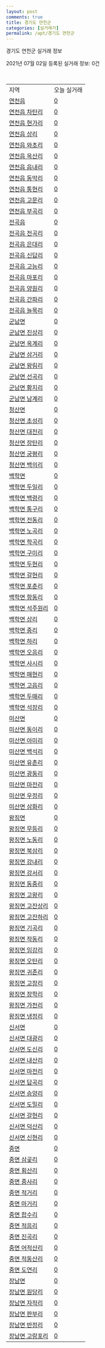 ```yaml
---
layout: post
comments: true
title: 경기도 연천군
categories: [실거래가]
permalink: /apt/경기도 연천군
---
```


경기도 연천군 실거래 정보

2021년 07월 02일 등록된 실거래 정보: 0건

<script type="text/javascript">
  google.charts.load('current', {'packages':['corechart']});
  google.charts.setOnLoadCallback(drawChart);

  function drawChart() {
    var data = google.visualization.arrayToDataTable([['거래일', '매매', '전월세', '전매'], ['20-07', 23, 24, 0], ['20-08', 17, 35, 0], ['20-09', 13, 24, 0], ['20-10', 12, 5, 0], ['20-11', 14, 10, 0], ['20-12', 17, 6, 0], ['21-01', 12, 9, 0], ['21-02', 16, 11, 0], ['21-03', 16, 13, 0], ['21-04', 19, 7, 0], ['21-05', 24, 6, 0], ['21-06', 14, 3, 0]]);

    var options = {
      title: '최근 유형별 거래량 추이',
      legend: { position: 'bottom' }
    };

    var chart = new google.visualization.LineChart(document.getElementById('columnchart_material'));
    chart.draw(data, (options));
  }
</script>

<div id="columnchart_material" style="width: 95%; margin-left: -35px"></div>
<br>
<table class="sortable">
  <tr>
    <td>지역</td>
    <td>오늘 실거래</td>
  </tr>

  
  <tr class="item">
    <td><a href="경기도 연천군 연천읍">연천읍</a></td>
    <td><a href="경기도 연천군 연천읍">0</a></td>
  </tr>
    

  <tr class="item">
    <td><a href="경기도 연천군 연천읍 차탄리">연천읍 차탄리</a></td>
    <td><a href="경기도 연천군 연천읍 차탄리">0</a></td>
  </tr>
    

  <tr class="item">
    <td><a href="경기도 연천군 연천읍 현가리">연천읍 현가리</a></td>
    <td><a href="경기도 연천군 연천읍 현가리">0</a></td>
  </tr>
    

  <tr class="item">
    <td><a href="경기도 연천군 연천읍 상리">연천읍 상리</a></td>
    <td><a href="경기도 연천군 연천읍 상리">0</a></td>
  </tr>
    

  <tr class="item">
    <td><a href="경기도 연천군 연천읍 와초리">연천읍 와초리</a></td>
    <td><a href="경기도 연천군 연천읍 와초리">0</a></td>
  </tr>
    

  <tr class="item">
    <td><a href="경기도 연천군 연천읍 옥산리">연천읍 옥산리</a></td>
    <td><a href="경기도 연천군 연천읍 옥산리">0</a></td>
  </tr>
    

  <tr class="item">
    <td><a href="경기도 연천군 연천읍 읍내리">연천읍 읍내리</a></td>
    <td><a href="경기도 연천군 연천읍 읍내리">0</a></td>
  </tr>
    

  <tr class="item">
    <td><a href="경기도 연천군 연천읍 동막리">연천읍 동막리</a></td>
    <td><a href="경기도 연천군 연천읍 동막리">0</a></td>
  </tr>
    

  <tr class="item">
    <td><a href="경기도 연천군 연천읍 통현리">연천읍 통현리</a></td>
    <td><a href="경기도 연천군 연천읍 통현리">0</a></td>
  </tr>
    

  <tr class="item">
    <td><a href="경기도 연천군 연천읍 고문리">연천읍 고문리</a></td>
    <td><a href="경기도 연천군 연천읍 고문리">0</a></td>
  </tr>
    

  <tr class="item">
    <td><a href="경기도 연천군 연천읍 부곡리">연천읍 부곡리</a></td>
    <td><a href="경기도 연천군 연천읍 부곡리">0</a></td>
  </tr>
    

  <tr class="item">
    <td><a href="경기도 연천군 전곡읍">전곡읍</a></td>
    <td><a href="경기도 연천군 전곡읍">0</a></td>
  </tr>
    

  <tr class="item">
    <td><a href="경기도 연천군 전곡읍 전곡리">전곡읍 전곡리</a></td>
    <td><a href="경기도 연천군 전곡읍 전곡리">0</a></td>
  </tr>
    

  <tr class="item">
    <td><a href="경기도 연천군 전곡읍 은대리">전곡읍 은대리</a></td>
    <td><a href="경기도 연천군 전곡읍 은대리">0</a></td>
  </tr>
    

  <tr class="item">
    <td><a href="경기도 연천군 전곡읍 신답리">전곡읍 신답리</a></td>
    <td><a href="경기도 연천군 전곡읍 신답리">0</a></td>
  </tr>
    

  <tr class="item">
    <td><a href="경기도 연천군 전곡읍 고능리">전곡읍 고능리</a></td>
    <td><a href="경기도 연천군 전곡읍 고능리">0</a></td>
  </tr>
    

  <tr class="item">
    <td><a href="경기도 연천군 전곡읍 마포리">전곡읍 마포리</a></td>
    <td><a href="경기도 연천군 전곡읍 마포리">0</a></td>
  </tr>
    

  <tr class="item">
    <td><a href="경기도 연천군 전곡읍 양원리">전곡읍 양원리</a></td>
    <td><a href="경기도 연천군 전곡읍 양원리">0</a></td>
  </tr>
    

  <tr class="item">
    <td><a href="경기도 연천군 전곡읍 간파리">전곡읍 간파리</a></td>
    <td><a href="경기도 연천군 전곡읍 간파리">0</a></td>
  </tr>
    

  <tr class="item">
    <td><a href="경기도 연천군 전곡읍 늘목리">전곡읍 늘목리</a></td>
    <td><a href="경기도 연천군 전곡읍 늘목리">0</a></td>
  </tr>
    

  <tr class="item">
    <td><a href="경기도 연천군 군남면">군남면</a></td>
    <td><a href="경기도 연천군 군남면">0</a></td>
  </tr>
    

  <tr class="item">
    <td><a href="경기도 연천군 군남면 진상리">군남면 진상리</a></td>
    <td><a href="경기도 연천군 군남면 진상리">0</a></td>
  </tr>
    

  <tr class="item">
    <td><a href="경기도 연천군 군남면 옥계리">군남면 옥계리</a></td>
    <td><a href="경기도 연천군 군남면 옥계리">0</a></td>
  </tr>
    

  <tr class="item">
    <td><a href="경기도 연천군 군남면 삼거리">군남면 삼거리</a></td>
    <td><a href="경기도 연천군 군남면 삼거리">0</a></td>
  </tr>
    

  <tr class="item">
    <td><a href="경기도 연천군 군남면 왕림리">군남면 왕림리</a></td>
    <td><a href="경기도 연천군 군남면 왕림리">0</a></td>
  </tr>
    

  <tr class="item">
    <td><a href="경기도 연천군 군남면 선곡리">군남면 선곡리</a></td>
    <td><a href="경기도 연천군 군남면 선곡리">0</a></td>
  </tr>
    

  <tr class="item">
    <td><a href="경기도 연천군 군남면 황지리">군남면 황지리</a></td>
    <td><a href="경기도 연천군 군남면 황지리">0</a></td>
  </tr>
    

  <tr class="item">
    <td><a href="경기도 연천군 군남면 남계리">군남면 남계리</a></td>
    <td><a href="경기도 연천군 군남면 남계리">0</a></td>
  </tr>
    

  <tr class="item">
    <td><a href="경기도 연천군 청산면">청산면</a></td>
    <td><a href="경기도 연천군 청산면">0</a></td>
  </tr>
    

  <tr class="item">
    <td><a href="경기도 연천군 청산면 초성리">청산면 초성리</a></td>
    <td><a href="경기도 연천군 청산면 초성리">0</a></td>
  </tr>
    

  <tr class="item">
    <td><a href="경기도 연천군 청산면 대전리">청산면 대전리</a></td>
    <td><a href="경기도 연천군 청산면 대전리">0</a></td>
  </tr>
    

  <tr class="item">
    <td><a href="경기도 연천군 청산면 장탄리">청산면 장탄리</a></td>
    <td><a href="경기도 연천군 청산면 장탄리">0</a></td>
  </tr>
    

  <tr class="item">
    <td><a href="경기도 연천군 청산면 궁평리">청산면 궁평리</a></td>
    <td><a href="경기도 연천군 청산면 궁평리">0</a></td>
  </tr>
    

  <tr class="item">
    <td><a href="경기도 연천군 청산면 백의리">청산면 백의리</a></td>
    <td><a href="경기도 연천군 청산면 백의리">0</a></td>
  </tr>
    

  <tr class="item">
    <td><a href="경기도 연천군 백학면">백학면</a></td>
    <td><a href="경기도 연천군 백학면">0</a></td>
  </tr>
    

  <tr class="item">
    <td><a href="경기도 연천군 백학면 두일리">백학면 두일리</a></td>
    <td><a href="경기도 연천군 백학면 두일리">0</a></td>
  </tr>
    

  <tr class="item">
    <td><a href="경기도 연천군 백학면 백령리">백학면 백령리</a></td>
    <td><a href="경기도 연천군 백학면 백령리">0</a></td>
  </tr>
    

  <tr class="item">
    <td><a href="경기도 연천군 백학면 통구리">백학면 통구리</a></td>
    <td><a href="경기도 연천군 백학면 통구리">0</a></td>
  </tr>
    

  <tr class="item">
    <td><a href="경기도 연천군 백학면 전동리">백학면 전동리</a></td>
    <td><a href="경기도 연천군 백학면 전동리">0</a></td>
  </tr>
    

  <tr class="item">
    <td><a href="경기도 연천군 백학면 노곡리">백학면 노곡리</a></td>
    <td><a href="경기도 연천군 백학면 노곡리">0</a></td>
  </tr>
    

  <tr class="item">
    <td><a href="경기도 연천군 백학면 학곡리">백학면 학곡리</a></td>
    <td><a href="경기도 연천군 백학면 학곡리">0</a></td>
  </tr>
    

  <tr class="item">
    <td><a href="경기도 연천군 백학면 구미리">백학면 구미리</a></td>
    <td><a href="경기도 연천군 백학면 구미리">0</a></td>
  </tr>
    

  <tr class="item">
    <td><a href="경기도 연천군 백학면 두현리">백학면 두현리</a></td>
    <td><a href="경기도 연천군 백학면 두현리">0</a></td>
  </tr>
    

  <tr class="item">
    <td><a href="경기도 연천군 백학면 갈현리">백학면 갈현리</a></td>
    <td><a href="경기도 연천군 백학면 갈현리">0</a></td>
  </tr>
    

  <tr class="item">
    <td><a href="경기도 연천군 백학면 포춘리">백학면 포춘리</a></td>
    <td><a href="경기도 연천군 백학면 포춘리">0</a></td>
  </tr>
    

  <tr class="item">
    <td><a href="경기도 연천군 백학면 항동리">백학면 항동리</a></td>
    <td><a href="경기도 연천군 백학면 항동리">0</a></td>
  </tr>
    

  <tr class="item">
    <td><a href="경기도 연천군 백학면 석주원리">백학면 석주원리</a></td>
    <td><a href="경기도 연천군 백학면 석주원리">0</a></td>
  </tr>
    

  <tr class="item">
    <td><a href="경기도 연천군 백학면 상리">백학면 상리</a></td>
    <td><a href="경기도 연천군 백학면 상리">0</a></td>
  </tr>
    

  <tr class="item">
    <td><a href="경기도 연천군 백학면 중리">백학면 중리</a></td>
    <td><a href="경기도 연천군 백학면 중리">0</a></td>
  </tr>
    

  <tr class="item">
    <td><a href="경기도 연천군 백학면 하리">백학면 하리</a></td>
    <td><a href="경기도 연천군 백학면 하리">0</a></td>
  </tr>
    

  <tr class="item">
    <td><a href="경기도 연천군 백학면 오음리">백학면 오음리</a></td>
    <td><a href="경기도 연천군 백학면 오음리">0</a></td>
  </tr>
    

  <tr class="item">
    <td><a href="경기도 연천군 백학면 사시리">백학면 사시리</a></td>
    <td><a href="경기도 연천군 백학면 사시리">0</a></td>
  </tr>
    

  <tr class="item">
    <td><a href="경기도 연천군 백학면 매현리">백학면 매현리</a></td>
    <td><a href="경기도 연천군 백학면 매현리">0</a></td>
  </tr>
    

  <tr class="item">
    <td><a href="경기도 연천군 백학면 고읍리">백학면 고읍리</a></td>
    <td><a href="경기도 연천군 백학면 고읍리">0</a></td>
  </tr>
    

  <tr class="item">
    <td><a href="경기도 연천군 백학면 두매리">백학면 두매리</a></td>
    <td><a href="경기도 연천군 백학면 두매리">0</a></td>
  </tr>
    

  <tr class="item">
    <td><a href="경기도 연천군 백학면 석장리">백학면 석장리</a></td>
    <td><a href="경기도 연천군 백학면 석장리">0</a></td>
  </tr>
    

  <tr class="item">
    <td><a href="경기도 연천군 미산면">미산면</a></td>
    <td><a href="경기도 연천군 미산면">0</a></td>
  </tr>
    

  <tr class="item">
    <td><a href="경기도 연천군 미산면 동이리">미산면 동이리</a></td>
    <td><a href="경기도 연천군 미산면 동이리">0</a></td>
  </tr>
    

  <tr class="item">
    <td><a href="경기도 연천군 미산면 아미리">미산면 아미리</a></td>
    <td><a href="경기도 연천군 미산면 아미리">0</a></td>
  </tr>
    

  <tr class="item">
    <td><a href="경기도 연천군 미산면 백석리">미산면 백석리</a></td>
    <td><a href="경기도 연천군 미산면 백석리">0</a></td>
  </tr>
    

  <tr class="item">
    <td><a href="경기도 연천군 미산면 유촌리">미산면 유촌리</a></td>
    <td><a href="경기도 연천군 미산면 유촌리">0</a></td>
  </tr>
    

  <tr class="item">
    <td><a href="경기도 연천군 미산면 광동리">미산면 광동리</a></td>
    <td><a href="경기도 연천군 미산면 광동리">0</a></td>
  </tr>
    

  <tr class="item">
    <td><a href="경기도 연천군 미산면 마전리">미산면 마전리</a></td>
    <td><a href="경기도 연천군 미산면 마전리">0</a></td>
  </tr>
    

  <tr class="item">
    <td><a href="경기도 연천군 미산면 우정리">미산면 우정리</a></td>
    <td><a href="경기도 연천군 미산면 우정리">0</a></td>
  </tr>
    

  <tr class="item">
    <td><a href="경기도 연천군 미산면 삼화리">미산면 삼화리</a></td>
    <td><a href="경기도 연천군 미산면 삼화리">0</a></td>
  </tr>
    

  <tr class="item">
    <td><a href="경기도 연천군 왕징면">왕징면</a></td>
    <td><a href="경기도 연천군 왕징면">0</a></td>
  </tr>
    

  <tr class="item">
    <td><a href="경기도 연천군 왕징면 무등리">왕징면 무등리</a></td>
    <td><a href="경기도 연천군 왕징면 무등리">0</a></td>
  </tr>
    

  <tr class="item">
    <td><a href="경기도 연천군 왕징면 노동리">왕징면 노동리</a></td>
    <td><a href="경기도 연천군 왕징면 노동리">0</a></td>
  </tr>
    

  <tr class="item">
    <td><a href="경기도 연천군 왕징면 북삼리">왕징면 북삼리</a></td>
    <td><a href="경기도 연천군 왕징면 북삼리">0</a></td>
  </tr>
    

  <tr class="item">
    <td><a href="경기도 연천군 왕징면 강내리">왕징면 강내리</a></td>
    <td><a href="경기도 연천군 왕징면 강내리">0</a></td>
  </tr>
    

  <tr class="item">
    <td><a href="경기도 연천군 왕징면 강서리">왕징면 강서리</a></td>
    <td><a href="경기도 연천군 왕징면 강서리">0</a></td>
  </tr>
    

  <tr class="item">
    <td><a href="경기도 연천군 왕징면 동중리">왕징면 동중리</a></td>
    <td><a href="경기도 연천군 왕징면 동중리">0</a></td>
  </tr>
    

  <tr class="item">
    <td><a href="경기도 연천군 왕징면 고왕리">왕징면 고왕리</a></td>
    <td><a href="경기도 연천군 왕징면 고왕리">0</a></td>
  </tr>
    

  <tr class="item">
    <td><a href="경기도 연천군 왕징면 고잔상리">왕징면 고잔상리</a></td>
    <td><a href="경기도 연천군 왕징면 고잔상리">0</a></td>
  </tr>
    

  <tr class="item">
    <td><a href="경기도 연천군 왕징면 고잔하리">왕징면 고잔하리</a></td>
    <td><a href="경기도 연천군 왕징면 고잔하리">0</a></td>
  </tr>
    

  <tr class="item">
    <td><a href="경기도 연천군 왕징면 기곡리">왕징면 기곡리</a></td>
    <td><a href="경기도 연천군 왕징면 기곡리">0</a></td>
  </tr>
    

  <tr class="item">
    <td><a href="경기도 연천군 왕징면 작동리">왕징면 작동리</a></td>
    <td><a href="경기도 연천군 왕징면 작동리">0</a></td>
  </tr>
    

  <tr class="item">
    <td><a href="경기도 연천군 왕징면 임강리">왕징면 임강리</a></td>
    <td><a href="경기도 연천군 왕징면 임강리">0</a></td>
  </tr>
    

  <tr class="item">
    <td><a href="경기도 연천군 왕징면 오탄리">왕징면 오탄리</a></td>
    <td><a href="경기도 연천군 왕징면 오탄리">0</a></td>
  </tr>
    

  <tr class="item">
    <td><a href="경기도 연천군 왕징면 귀존리">왕징면 귀존리</a></td>
    <td><a href="경기도 연천군 왕징면 귀존리">0</a></td>
  </tr>
    

  <tr class="item">
    <td><a href="경기도 연천군 왕징면 고장리">왕징면 고장리</a></td>
    <td><a href="경기도 연천군 왕징면 고장리">0</a></td>
  </tr>
    

  <tr class="item">
    <td><a href="경기도 연천군 왕징면 장학리">왕징면 장학리</a></td>
    <td><a href="경기도 연천군 왕징면 장학리">0</a></td>
  </tr>
    

  <tr class="item">
    <td><a href="경기도 연천군 왕징면 가천리">왕징면 가천리</a></td>
    <td><a href="경기도 연천군 왕징면 가천리">0</a></td>
  </tr>
    

  <tr class="item">
    <td><a href="경기도 연천군 왕징면 냉정리">왕징면 냉정리</a></td>
    <td><a href="경기도 연천군 왕징면 냉정리">0</a></td>
  </tr>
    

  <tr class="item">
    <td><a href="경기도 연천군 신서면">신서면</a></td>
    <td><a href="경기도 연천군 신서면">0</a></td>
  </tr>
    

  <tr class="item">
    <td><a href="경기도 연천군 신서면 대광리">신서면 대광리</a></td>
    <td><a href="경기도 연천군 신서면 대광리">0</a></td>
  </tr>
    

  <tr class="item">
    <td><a href="경기도 연천군 신서면 도신리">신서면 도신리</a></td>
    <td><a href="경기도 연천군 신서면 도신리">0</a></td>
  </tr>
    

  <tr class="item">
    <td><a href="경기도 연천군 신서면 내산리">신서면 내산리</a></td>
    <td><a href="경기도 연천군 신서면 내산리">0</a></td>
  </tr>
    

  <tr class="item">
    <td><a href="경기도 연천군 신서면 마전리">신서면 마전리</a></td>
    <td><a href="경기도 연천군 신서면 마전리">0</a></td>
  </tr>
    

  <tr class="item">
    <td><a href="경기도 연천군 신서면 답곡리">신서면 답곡리</a></td>
    <td><a href="경기도 연천군 신서면 답곡리">0</a></td>
  </tr>
    

  <tr class="item">
    <td><a href="경기도 연천군 신서면 승양리">신서면 승양리</a></td>
    <td><a href="경기도 연천군 신서면 승양리">0</a></td>
  </tr>
    

  <tr class="item">
    <td><a href="경기도 연천군 신서면 도밀리">신서면 도밀리</a></td>
    <td><a href="경기도 연천군 신서면 도밀리">0</a></td>
  </tr>
    

  <tr class="item">
    <td><a href="경기도 연천군 신서면 갈현리">신서면 갈현리</a></td>
    <td><a href="경기도 연천군 신서면 갈현리">0</a></td>
  </tr>
    

  <tr class="item">
    <td><a href="경기도 연천군 신서면 덕산리">신서면 덕산리</a></td>
    <td><a href="경기도 연천군 신서면 덕산리">0</a></td>
  </tr>
    

  <tr class="item">
    <td><a href="경기도 연천군 신서면 신현리">신서면 신현리</a></td>
    <td><a href="경기도 연천군 신서면 신현리">0</a></td>
  </tr>
    

  <tr class="item">
    <td><a href="경기도 연천군 중면">중면</a></td>
    <td><a href="경기도 연천군 중면">0</a></td>
  </tr>
    

  <tr class="item">
    <td><a href="경기도 연천군 중면 삼곶리">중면 삼곶리</a></td>
    <td><a href="경기도 연천군 중면 삼곶리">0</a></td>
  </tr>
    

  <tr class="item">
    <td><a href="경기도 연천군 중면 횡산리">중면 횡산리</a></td>
    <td><a href="경기도 연천군 중면 횡산리">0</a></td>
  </tr>
    

  <tr class="item">
    <td><a href="경기도 연천군 중면 중사리">중면 중사리</a></td>
    <td><a href="경기도 연천군 중면 중사리">0</a></td>
  </tr>
    

  <tr class="item">
    <td><a href="경기도 연천군 중면 적거리">중면 적거리</a></td>
    <td><a href="경기도 연천군 중면 적거리">0</a></td>
  </tr>
    

  <tr class="item">
    <td><a href="경기도 연천군 중면 마거리">중면 마거리</a></td>
    <td><a href="경기도 연천군 중면 마거리">0</a></td>
  </tr>
    

  <tr class="item">
    <td><a href="경기도 연천군 중면 합수리">중면 합수리</a></td>
    <td><a href="경기도 연천군 중면 합수리">0</a></td>
  </tr>
    

  <tr class="item">
    <td><a href="경기도 연천군 중면 적음리">중면 적음리</a></td>
    <td><a href="경기도 연천군 중면 적음리">0</a></td>
  </tr>
    

  <tr class="item">
    <td><a href="경기도 연천군 중면 진곡리">중면 진곡리</a></td>
    <td><a href="경기도 연천군 중면 진곡리">0</a></td>
  </tr>
    

  <tr class="item">
    <td><a href="경기도 연천군 중면 어적산리">중면 어적산리</a></td>
    <td><a href="경기도 연천군 중면 어적산리">0</a></td>
  </tr>
    

  <tr class="item">
    <td><a href="경기도 연천군 중면 적동산리">중면 적동산리</a></td>
    <td><a href="경기도 연천군 중면 적동산리">0</a></td>
  </tr>
    

  <tr class="item">
    <td><a href="경기도 연천군 중면 도연리">중면 도연리</a></td>
    <td><a href="경기도 연천군 중면 도연리">0</a></td>
  </tr>
    

  <tr class="item">
    <td><a href="경기도 연천군 장남면">장남면</a></td>
    <td><a href="경기도 연천군 장남면">0</a></td>
  </tr>
    

  <tr class="item">
    <td><a href="경기도 연천군 장남면 원당리">장남면 원당리</a></td>
    <td><a href="경기도 연천군 장남면 원당리">0</a></td>
  </tr>
    

  <tr class="item">
    <td><a href="경기도 연천군 장남면 자작리">장남면 자작리</a></td>
    <td><a href="경기도 연천군 장남면 자작리">0</a></td>
  </tr>
    

  <tr class="item">
    <td><a href="경기도 연천군 장남면 판부리">장남면 판부리</a></td>
    <td><a href="경기도 연천군 장남면 판부리">0</a></td>
  </tr>
    

  <tr class="item">
    <td><a href="경기도 연천군 장남면 반정리">장남면 반정리</a></td>
    <td><a href="경기도 연천군 장남면 반정리">0</a></td>
  </tr>
    

  <tr class="item">
    <td><a href="경기도 연천군 장남면 고랑포리">장남면 고랑포리</a></td>
    <td><a href="경기도 연천군 장남면 고랑포리">0</a></td>
  </tr>
    


</table>


    